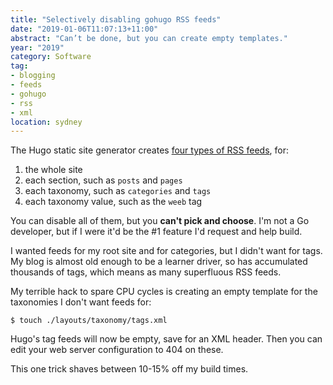 ```yaml
---
title: "Selectively disabling gohugo RSS feeds"
date: "2019-01-06T11:07:13+11:00"
abstract: "Can’t be done, but you can create empty templates."
year: "2019"
category: Software
tag:
- blogging
- feeds
- gohugo
- rss
- xml
location: sydney
---
```

The Hugo static site generator creates [four types of RSS feeds], for:

1. the whole site
2. each section, such as `posts` and `pages`
3. each taxonomy, such as `categories` and `tags`
4. each taxonomy value, such as the `weeb` tag

You can disable all of them, but you **can't pick and choose**. I'm not a Go developer, but if I were it'd be the #1 feature I'd request and help build.

I wanted feeds for my root site and for categories, but I didn't want for tags. My blog is almost old enough to be a learner driver, so has accumulated thousands of tags, which means as many superfluous RSS feeds.

My terrible hack to spare CPU cycles is creating an empty template for the taxonomies I don't want feeds for:

    $ touch ./layouts/taxonomy/tags.xml

Hugo's tag feeds will now be empty, save for an XML header. Then you can edit your web server configuration to 404 on these.

This one trick shaves between 10-15% off my build times.

[four types of RSS feeds]: https://gohugo.io/templates/rss/ "Hugo template documentation for RSS feeds"

